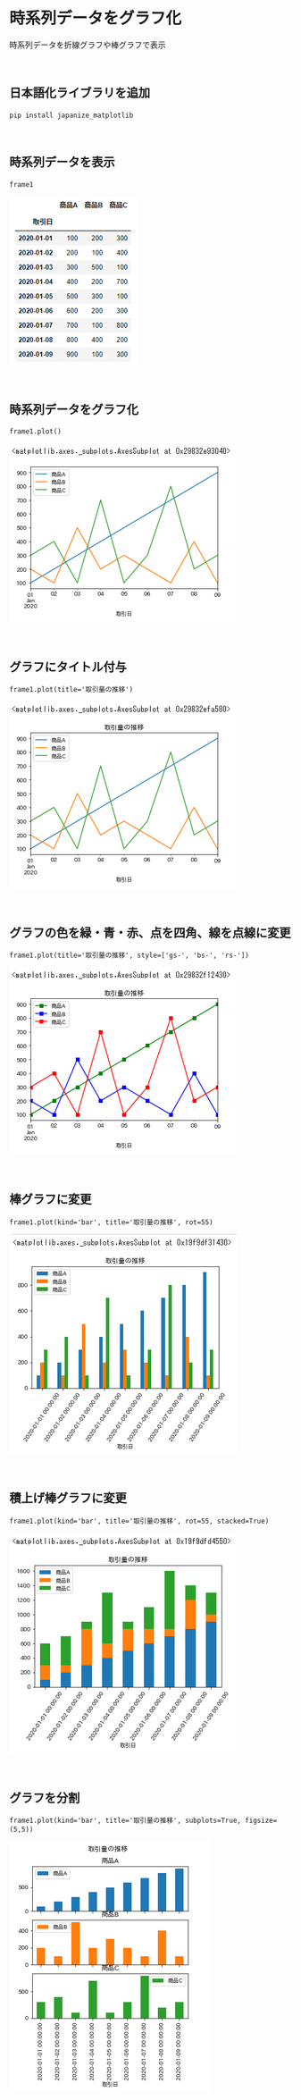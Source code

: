 # 時系列データをグラフ化
時系列データを折線グラフや棒グラフで表示

<br>

## 日本語化ライブラリを追加
```
pip install japanize_matplotlib
```

<br>

## 時系列データを表示
```
frame1
```
![画像1](./image01.png)

<br>

## 時系列データをグラフ化
```
frame1.plot()
```
![画像2](./image02.png)

<br>

## グラフにタイトル付与
```
frame1.plot(title='取引量の推移')
```
![画像3](./image03.png)

<br>

## グラフの色を緑・青・赤、点を四角、線を点線に変更
```
frame1.plot(title='取引量の推移', style=['gs-', 'bs-', 'rs-'])
```
![画像4](./image04.png)

<br>

## 棒グラフに変更
```
frame1.plot(kind='bar', title='取引量の推移', rot=55)
```
![画像5](./image05.png)

<br>

## 積上げ棒グラフに変更
```
frame1.plot(kind='bar', title='取引量の推移', rot=55, stacked=True)
```
![画像6](./image06.png)

<br>

## グラフを分割
```
frame1.plot(kind='bar', title='取引量の推移', subplots=True, figsize=(5,5))
```
![画像7](./image07.png)

<br>
